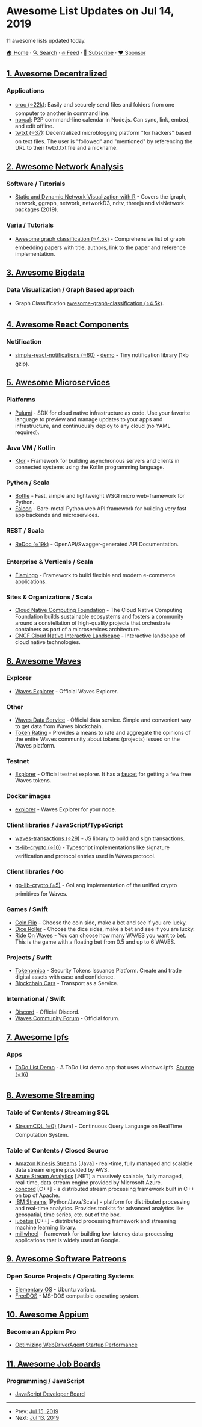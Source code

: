 # Awesome List Updates on Jul 14, 2019

11 awesome lists updated today.

[🏠 Home](/README.md) · [🔍 Search](https://www.trackawesomelist.com/search/) · [🔥 Feed](https://www.trackawesomelist.com/rss.xml) · [📮 Subscribe](https://trackawesomelist.us17.list-manage.com/subscribe?u=d2f0117aa829c83a63ec63c2f&id=36a103854c) · [❤️  Sponsor](https://github.com/sponsors/theowenyoung)



## [1. Awesome Decentralized](/content/croqaz/awesome-decentralized/README.md)

### Applications

*   [croc (⭐22k)](https://github.com/schollz/croc): Easily and securely send files and folders from one computer to another in command line.
*   [norcal](https://github.com/substack/norcal): P2P command-line calendar in Node.js. Can sync, link, embed, and edit offline.
*   [twtxt (⭐37)](https://github.com/getwtxt/getwtxt): Decentralized microblogging platform "for hackers" based on text files. The user is "followed" and "mentioned" by referencing the URL to their twtxt.txt file and a nickname.

## [2. Awesome Network Analysis](/content/briatte/awesome-network-analysis/README.md)

### Software / Tutorials

*   [Static and Dynamic Network Visualization with R](http://kateto.net/network-visualization) - Covers the igraph, network, ggraph, network, networkD3, ndtv, threejs and visNetwork packages (2019).

### Varia / Tutorials

*   [Awesome graph classification (⭐4.5k)](https://github.com/benedekrozemberczki/awesome-graph-classification) - Comprehensive list of graph embedding papers with title, authors, link to the paper and reference implementation.

## [3. Awesome Bigdata](/content/newTendermint/awesome-bigdata/README.md)

### Data Visualization / Graph Based approach

*   Graph Classification [awesome-graph-classification (⭐4.5k)](https://github.com/benedekrozemberczki/awesome-graph-classification).

## [4. Awesome React Components](/content/brillout/awesome-react-components/README.md)

### Notification

*   [simple-react-notifications (⭐60)](https://github.com/alexpermyakov/simple-react-notifications) - [demo](https://alexpermyakov.github.io/simple-react-notifications/) - Tiny notification library (1kb gzip).

## [5. Awesome Microservices](/content/mfornos/awesome-microservices/README.md)

### Platforms

*   [Pulumi](https://pulumi.io/) - SDK for cloud native infrastructure as code. Use your favorite language to preview and manage updates to your apps and infrastructure, and continuously deploy to any cloud (no YAML required).

### Java VM / Kotlin

*   [Ktor](https://ktor.io/) - Framework for building asynchronous servers and clients in connected systems using the Kotlin programming language.

### Python / Scala

*   [Bottle](https://bottlepy.org) - Fast, simple and lightweight WSGI micro web-framework for Python.
*   [Falcon](https://falconframework.org/) - Bare-metal Python web API framework for building very fast app backends and microservices.

### REST / Scala

*   [ReDoc (⭐19k)](https://github.com/Rebilly/ReDoc) - OpenAPI/Swagger-generated API Documentation.

### Enterprise & Verticals / Scala

*   [Flamingo](https://www.flamingo.me/) - Framework to build flexible and modern e-commerce applications.

### Sites & Organizations / Scala

*   [Cloud Native Computing Foundation](https://www.cncf.io/) - The Cloud Native Computing Foundation builds sustainable ecosystems and fosters a community around a constellation of high-quality projects that orchestrate containers as part of a microservices architecture.
*   [CNCF Cloud Native Interactive Landscape](https://landscape.cncf.io/) - Interactive landscape of cloud native technologies.

## [6. Awesome Waves](/content/msmolyakov/awesome-waves/README.md)

### Explorer

*   [Waves Explorer](https://wavesexplorer.com) - Official Waves Explorer.

### Other

*   [Waves Data Service](https://api.wavesplatform.com/v0/docs/#/) - Official data service. Simple and convenient way to get data from Waves blockchain.
*   [Token Rating](https://tokenrating.wavesexplorer.com) - Provides a means to rate and aggregate the opinions of the entire Waves community about tokens (projects) issued on the Waves platform.

### Testnet

*   [Explorer](https://wavesexplorer.com/testnet) - Official testnet explorer. It has a [faucet](https://wavesexplorer.com/testnet/faucet) for getting a few free Waves tokens.

### Docker images

*   [explorer](https://hub.docker.com/r/wavesplatform/explorer) - Waves Explorer for your node.

### Client libraries / JavaScript/TypeScript

*   [waves-transactions (⭐29)](https://github.com/wavesplatform/waves-transactions) - JS library to build and sign transactions.
*   [ts-lib-crypto (⭐10)](https://github.com/wavesplatform/ts-lib-crypto) - Typescript implementations like signature verification and protocol entries used in Waves protocol.

### Client libraries / Go

*   [go-lib-crypto (⭐5)](https://github.com/wavesplatform/go-lib-crypto) - GoLang implementation of the unified crypto primitives for Waves.

### Games / Swift

*   [Coin Flip](https://www.coin-flip.io/) - Choose the coin side, make a bet and see if you are lucky.
*   [Dice Roller](https://www.dice-roller.io/) - Choose the dice sides, make a bet and see if you are lucky.
*   [Ride On Waves](https://www.waves-rider.io/) - You can choose how many WAVES you want to bet. This is the game with a floating bet from 0.5 and up to 6 WAVES.

### Projects / Swift

*   [Tokenomica](https://tokenomica.com/) - Security Tokens Issuance Platform. Create and trade digital assets with ease and confidence.
*   [Blockchain Cars](http://blockchaincars.io/) - Transport as a Service.

### International / Swift

*   [Discord](https://discordapp.com/invite/cnFmDyA) - Official Discord.
*   [Waves Community Forum](https://forum.wavesplatform.com/) - Official forum.

## [7. Awesome Ipfs](/content/ipfs/awesome-ipfs/README.md)

### Apps

*   [ToDo List Demo](https://ipfs.io/ipfs/QmSGQrmvHe6fFiWdV2H8YnhLaoX4qe5nYEmJfUFx6LdUYa/) - A ToDo List demo app that uses windows.ipfs. [Source (⭐16)](https://github.com/ipfs-shipyard/demo-ipfs-todo)

## [8. Awesome Streaming](/content/manuzhang/awesome-streaming/README.md)

### Table of Contents / Streaming SQL

*   [StreamCQL (⭐0)](https://github.com/Zhiqiang-He/StreamCQL) \[Java] - Continuous Query Language on RealTime Computation System.

### Table of Contents / Closed Source

*   [Amazon Kinesis Streams](https://aws.amazon.com/kinesis/) \[Java] - real-time, fully managed and scalable data stream engine provided by AWS.
*   [Azure Stream Analytics](https://azure.microsoft.com/en-us/services/stream-analytics/) \[.NET] a massively scalable, fully managed, real-time, data stream engine provided by Microsoft Azure.
*   [concord](https://www.slideshare.net/concord-io/may-2016-data-by-the-bay-concord-simple-flexible-stream-processing-on-apache-mesos) \[C++] - a distributed stream processing framework built in C++ on top of Apache.
*   [IBM Streams](https://www.ibm.com/analytics/us/en/technology/stream-computing/) \[Python/Java/Scala] - platform for distributed processing and real-time analytics. Provides toolkits for advanced analytics like geospatial, time series, etc. out of the box.
*   [jubatus](http://jubat.us/en/) \[C++] - distributed processing framework and streaming machine learning library.
*   [millwheel](http://research.google.com/pubs/pub41378.html) - framework for building low-latency data-processing applications that is widely used at Google.

## [9. Awesome Software Patreons](/content/uraimo/awesome-software-patreons/README.md)

### Open Source Projects / Operating Systems

*   [Elementary OS](https://www.patreon.com/elementary) - Ubuntu variant.
*   [FreeDOS](https://www.patreon.com/freedos) - MS-DOS compatible operating system.

## [10. Awesome Appium](/content/SrinivasanTarget/awesome-appium/README.md)

### Become an Appium Pro

*   [Optimizing WebDriverAgent Startup Performance](https://appiumpro.com/editions/77)

## [11. Awesome Job Boards](/content/tramcar/awesome-job-boards/README.md)

### Programming / JavaScript

*   [JavaScript Developer Board](https://javascriptjob.xyz/)

---

- Prev: [Jul 15, 2019](/content/2019/07/15/README.md)
- Next: [Jul 13, 2019](/content/2019/07/13/README.md)